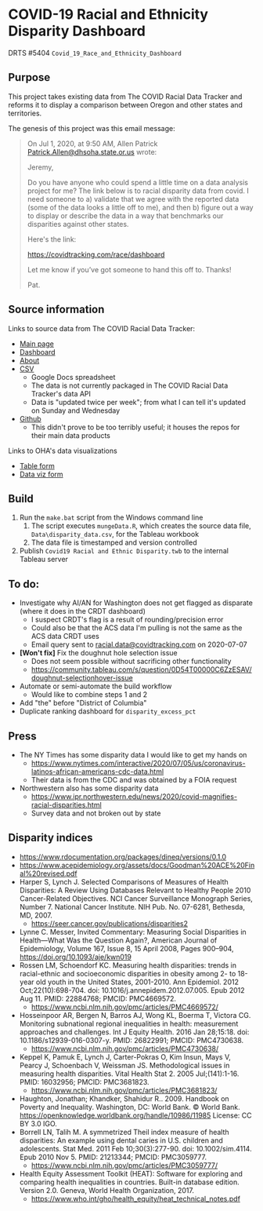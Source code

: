 # COVID-19 Racial and Ethnicity Disparity Dashboard

DRTS #5404 `Covid_19_Race_and_Ethnicity_Dashboard`


## Purpose

This project takes existing data from The COVID Racial Data Tracker and reforms
it to display a comparison between Oregon and other states and territories.

The genesis of this project was this email message:

> On Jul 1, 2020, at 9:50 AM, Allen Patrick <Patrick.Allen@dhsoha.state.or.us> wrote:
> 
> Jeremy,
> 
> Do you have anyone who could spend a little time on a data analysis project for
> me? The link below is to racial disparity data from covid. I need someone to a)
> validate that we agree with the reported data (some of the data looks a little
> off to me), and then b) figure out a way to display or describe the data in a
> way that benchmarks our disparities against other states.
> 
> Here's the link:
> 
> https://covidtracking.com/race/dashboard
> 
> Let me know if you’ve got someone to hand this off to. Thanks!
> 
> Pat.


## Source information

Links to source data from The COVID Racial Data Tracker:

* [Main page](https://covidtracking.com/race)
* [Dashboard](https://covidtracking.com/race/dashboard/)
* [About](https://covidtracking.com/race/about)
* [CSV](https://docs.google.com/spreadsheets/d/e/2PACX-1vR_xmYt4ACPDZCDJcY12kCiMiH0ODyx3E1ZvgOHB8ae1tRcjXbs_yWBOA4j4uoCEADVfC1PS2jYO68B/pub?gid=43720681&single=true&output=csv)
  * Google Docs spreadsheet
  * The data is not currently packaged in The COVID Racial Data Tracker's data API
  * Data is "updated twice per week"; from what I can tell it's updated on Sunday and Wednesday
* [Github](https://github.com/COVID19Tracking)
  * This didn't prove to be too terribly useful; it houses the repos for their main data products

Links to OHA's data visualizations

* [Table form](https://public.tableau.com/profile/oregon.health.authority.covid.19#!/vizhome/OregonCOVID-19CaseDemographicsandDiseaseSeverityStatewide-SummaryTable/DemographicDataSummaryTable)
* [Data viz form](https://public.tableau.com/profile/oregon.health.authority.covid.19#!/vizhome/OregonCOVID-19CaseDemographicsandDiseaseSeverityStatewide/DemographicData)


## Build

1. Run the `make.bat` script from the Windows command line
   1. The script executes `mungeData.R`, which creates the source data file, `Data\disparity_data.csv`, for the Tableau workbook
   2. The data file is timestamped and version controlled
2. Publish `Covid19 Racial and Ethnic Disparity.twb` to the internal Tableau server


## To do:

* Investigate why AI/AN for Washington does not get flagged as disparate (where it does in the CRDT dashboard)
  * I suspect CRDT's flag is a result of rounding/precision error
  * Could also be that the ACS data I'm pulling is not the same as the ACS data CRDT uses
  * Email query sent to racial.data@covidtracking.com on 2020-07-07
* **[Won't fix]** Fix the doughnut hole selection issue
  * Does not seem possible without sacrificing other functionality
  * https://community.tableau.com/s/question/0D54T00000C6ZzESAV/doughnut-selectionhover-issue
* Automate or semi-automate the build workflow
  * Would like to combine steps 1 and 2
* Add "the" before "District of Columbia"
* Duplicate ranking dashboard for `disparity_excess_pct`


## Press

* The NY Times has some disparity data I would like to get my hands on
  * https://www.nytimes.com/interactive/2020/07/05/us/coronavirus-latinos-african-americans-cdc-data.html
  * Their data is from the CDC and was obtained by a FOIA request
* Northwestern also has some disparity data
  * https://www.ipr.northwestern.edu/news/2020/covid-magnifies-racial-disparities.html
  * Survey data and not broken out by state


## Disparity indices

* https://www.rdocumentation.org/packages/dineq/versions/0.1.0
* https://www.acepidemiology.org/assets/docs/Goodman%20ACE%20Final%20revised.pdf
* Harper S, Lynch J. Selected Comparisons of Measures of Health Disparities: A Review Using Databases Relevant to Healthy People 2010 Cancer-Related Objectives. NCI Cancer Surveillance Monograph Series, Number 7. National Cancer Institute. NIH Pub. No. 07-6281, Bethesda, MD, 2007.
  * https://seer.cancer.gov/publications/disparities2
* Lynne C. Messer, Invited Commentary: Measuring Social Disparities in Health—What Was the Question Again?, American Journal of Epidemiology, Volume 167, Issue 8, 15 April 2008, Pages 900–904, https://doi.org/10.1093/aje/kwn019
* Rossen LM, Schoendorf KC. Measuring health disparities: trends in racial-ethnic and socioeconomic disparities in obesity among 2- to 18-year old youth in the United States, 2001-2010. Ann Epidemiol. 2012 Oct;22(10):698-704. doi: 10.1016/j.annepidem.2012.07.005. Epub 2012 Aug 11. PMID: 22884768; PMCID: PMC4669572.
  * https://www.ncbi.nlm.nih.gov/pmc/articles/PMC4669572/
* Hosseinpoor AR, Bergen N, Barros AJ, Wong KL, Boerma T, Victora CG. Monitoring subnational regional inequalities in health: measurement approaches and challenges. Int J Equity Health. 2016 Jan 28;15:18. doi: 10.1186/s12939-016-0307-y. PMID: 26822991; PMCID: PMC4730638.
  * https://www.ncbi.nlm.nih.gov/pmc/articles/PMC4730638/
* Keppel K, Pamuk E, Lynch J, Carter-Pokras O, Kim Insun, Mays V, Pearcy J, Schoenbach V, Weissman JS. Methodological issues in measuring health disparities. Vital Health Stat 2. 2005 Jul;(141):1-16. PMID: 16032956; PMCID: PMC3681823.
  * https://www.ncbi.nlm.nih.gov/pmc/articles/PMC3681823/
* Haughton, Jonathan; Khandker, Shahidur R.. 2009. Handbook on Poverty and Inequality. Washington, DC: World Bank. © World Bank. https://openknowledge.worldbank.org/handle/10986/11985 License: CC BY 3.0 IGO.
* Borrell LN, Talih M. A symmetrized Theil index measure of health disparities: An example using dental caries in U.S. children and adolescents. Stat Med. 2011 Feb 10;30(3):277-90. doi: 10.1002/sim.4114. Epub 2010 Nov 5. PMID: 21213344; PMCID: PMC3059777.
  * https://www.ncbi.nlm.nih.gov/pmc/articles/PMC3059777/
* Health Equity Assessment Toolkit (HEAT): Software for exploring and comparing health inequalities in countries. Built-in database edition. Version 2.0. Geneva, World Health Organization, 2017.
  * https://www.who.int/gho/health_equity/heat_technical_notes.pdf
